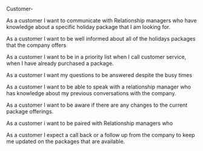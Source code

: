 Customer- 

As a customer I want to communicate with Relationship managers who have knowledge about a specific holiday package that I am looking for.

As a customer I want to be well informed about all of the holidays packages that the company offers

As a customer I want to be in a priority list when I call customer service, when I have already purchased a package.

As a customer I want my questions to be answered despite the busy times

As a customer I want to be able to speak with a relationship manager who has knowledge about my previous conversations with the company. 

As a customer I want to be aware if there are any changes to the current package offerings.

As a customer i want to be paired with Relationship managers who 

As a customer I expect a call back or a follow up from the company to keep me updated on the packages that are available. 

